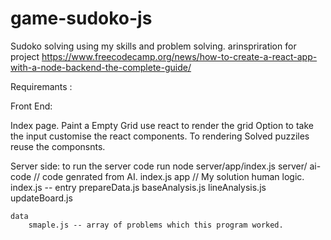 # game-sudoko-js
Sudoko solving using my skills and problem solving.
arinspriration for project
https://www.freecodecamp.org/news/how-to-create-a-react-app-with-a-node-backend-the-complete-guide/


Requiremants :

Front End:

Index page.
Paint a Empty Grid 
    use react to render the grid
Option to take the input 
    customise the react components.
To rendering Solved puzziles
    reuse the componsnts.


Server side:
to run the server code run node server/app/index.js
server/
    ai-code  // code genrated from AI.
        index.js
    app  // My solution human logic.
        index.js  -- entry 
        prepareData.js 
        baseAnalysis.js
        lineAnalysis.js
        updateBoard.js


    data
        smaple.js -- array of problems which this program worked.


